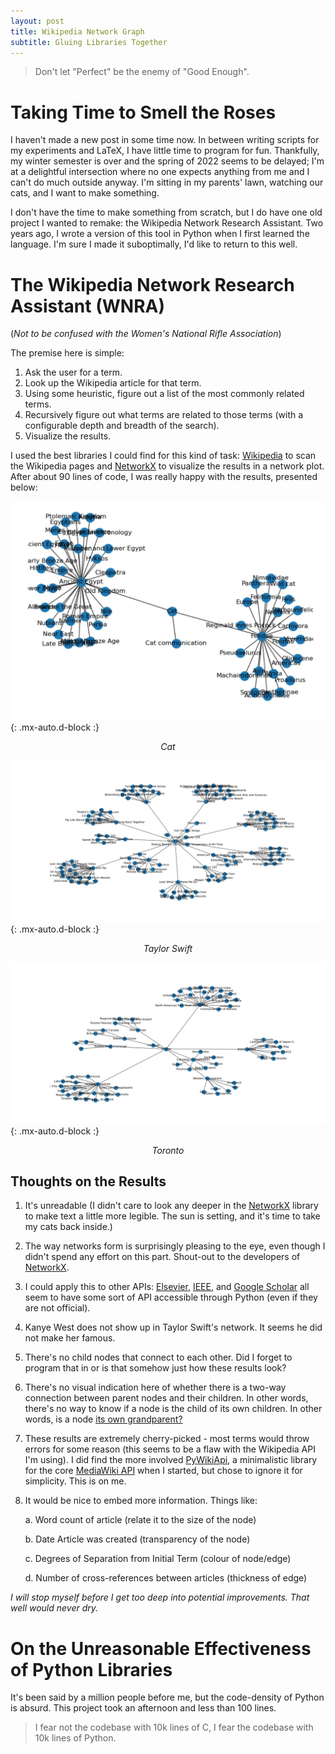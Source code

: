 ```yaml
---
layout: post
title: Wikipedia Network Graph
subtitle: Gluing Libraries Together
---
```


> Don't let "Perfect" be the enemy of "Good Enough".

# Taking Time to Smell the Roses

I haven't made a new post in some time now. In between writing scripts for my experiments and LaTeX, I have little time to program for fun. Thankfully, my winter semester is over and the spring of 2022 seems to be delayed; I'm at a delightful intersection where no one expects anything from me and I can't do much outside anyway. I'm sitting in my parents' lawn, watching our cats, and I want to make something.

I don't have the time to make something from scratch, but I do have one old project I wanted to remake: the Wikipedia Network Research Assistant. Two years ago, I wrote a version of this tool in Python when I first learned the language. I'm sure I made it suboptimally, I'd like to return to this well.

# The Wikipedia Network Research Assistant (WNRA)

(*Not to be confused with the Women's National Rifle Association*)

The premise here is simple:

1. Ask the user for a term.
2. Look up the Wikipedia article for that term.
3. Using some heuristic, figure out a list of the most commonly related terms.
4. Recursively figure out what terms are related to those terms (with a configurable depth and breadth of the search).
5. Visualize the results.

I used the best libraries I could find for this kind of task: [Wikipedia](https://github.com/goldsmith/Wikipedia) to scan the Wikipedia pages and [NetworkX](https://networkx.org/) to visualize the results in a network plot. After about 90 lines of code, I was really happy with the results, presented below:

<!-- ![Now that's a lot of latin](..\assets\img\wiki\old\Cactus.webp){: .mx-auto.d-block :}
<figcaption align = "center"><i>Cactus</i></figcaption> -->

![](..\assets\img\wiki\old\cat.webp){: .mx-auto.d-block :}
<figcaption align = "center"><i>Cat</i></figcaption>

<!-- ![](..\assets\img\wiki\old\OmShantiOm.webp){: .mx-auto.d-block :}
<figcaption align = "center"><i>Om Shanti Om</i></figcaption> -->

<!-- ![](..\assets\img\wiki\old\PostMalone.webp){: .mx-auto.d-block :}
<figcaption align = "center"><i>Post Malone</i></figcaption> -->

![](..\assets\img\wiki\old\TaylorSwift.webp){: .mx-auto.d-block :}
<figcaption align = "center"><i>Taylor Swift</i></figcaption>

![](..\assets\img\wiki\old\Toronto.webp){: .mx-auto.d-block :}
<figcaption align = "center"><i>Toronto</i></figcaption>

## Thoughts on the Results

1. It's unreadable (I didn't care to look any deeper in the [NetworkX](https://networkx.org/) library to make text a little more legible. The sun is setting, and it's time to take my cats back inside.)

2. The way networks form is surprisingly pleasing to the eye, even though I didn't spend any effort on this part. Shout-out to the developers of [NetworkX](https://networkx.org/).

3. I could apply this to other APIs: [Elsevier](https://github.com/ElsevierDev/elsapy), [IEEE](https://developer.ieee.org/Python_Software_Development_Kit), and [Google Scholar](https://github.com/scholarly-python-package/scholarly) all seem to have some sort of API accessible through Python (even if they are not official).

4. Kanye West does not show up in Taylor Swift's network. It seems he did not make her famous.

5. There's no child nodes that connect to each other. Did I forget to program that in or is that somehow just how these results look?

6. There's no visual indication here of whether there is a two-way connection between parent nodes and their children. In other words, there's no way to know if a node is the child of its own children. In other words, is a node [its own grandparent?](https://youtu.be/lxL9dl1zR0o?t=75)

7. These results are extremely cherry-picked - most terms would throw errors for some reason (this seems to be a flaw with the Wikipedia API I'm using). I did find the more involved [PyWikiApi](https://github.com/nyurik/pywikiapi), a minimalistic library for the core [MediaWiki API](https://www.mediawiki.org/wiki/API:Main_page) when I started, but chose to ignore it for simplicity. This is on me.

8. It would be nice to embed more information. Things like:

    a. Word count of article (relate it to the size of the node)

    b. Date Article was created (transparency of the node)

    c. Degrees of Separation from Initial Term (colour of node/edge)

    d. Number of cross-references between articles (thickness of edge)

*I will stop myself before I get too deep into potential improvements. That well would never dry.*

# On the Unreasonable Effectiveness of Python Libraries

It's been said by a million people before me, but the code-density of Python is absurd. This project took an afternoon and less than 100 lines.

> I fear not the codebase with 10k lines of C, I fear the codebase with 10k lines of Python.